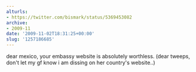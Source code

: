 ```yaml
---
alturls:
- https://twitter.com/bismark/status/5369453082
archive:
- 2009-11
date: '2009-11-02T18:31:25+00:00'
slug: '1257186685'
---
```


dear mexico, your embassy website is absolutely worthless. (dear tweeps, don't let my gf know i am dissing on her country's website..)

